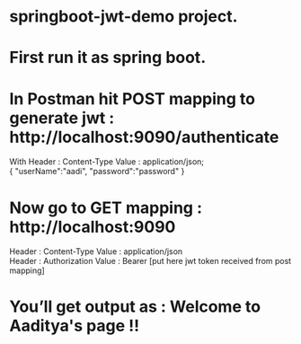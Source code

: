 # springboot-jwt-demo project.

# First run it as spring boot.

# In Postman hit POST mapping to generate jwt : http://localhost:9090/authenticate 
With Header : Content-Type Value : application/json;  <br>
{
  "userName":"aadi",
  "password":"password"
}

# Now go to GET mapping : http://localhost:9090 
Header : Content-Type Value : application/json   <br>
Header : Authorization Value : Bearer [put here jwt token received from post mapping]

# You’ll get output as : Welcome to Aaditya's page !!
